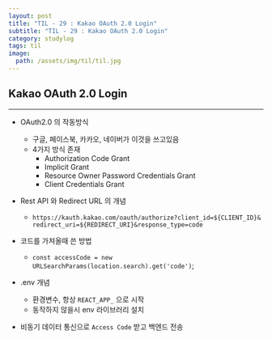 ```yaml
---
layout: post
title: "TIL - 29 : Kakao OAuth 2.0 Login"
subtitle: "TIL - 29 : Kakao OAuth 2.0 Login"
category: studylog
tags: til
image:
  path: /assets/img/til/til.jpg
---
```


<!-- more -->
## Kakao OAuth 2.0 Login  
---  

* OAuth2.0 의 작동방식  
  * 구글, 페이스북, 카카오, 네이버가 이것을 쓰고있음  
  * 4가지 방식 존재  
    * Authorization Code Grant  
    * Implicit Grant  
    * Resource Owner Password Credentials Grant  
    * Client Credentials Grant  

* Rest API 와 Redirect URL 의 개념  
  * `https://kauth.kakao.com/oauth/authorize?client_id=${CLIENT_ID}&  redirect_uri=${REDIRECT_URI}&response_type=code`  

* 코드를 가져올때 쓴 방법  
  * `const accessCode = new URLSearchParams(location.search).get('code')`;

* .env 개념  
  * 환경변수, 항상 `REACT_APP_` 으로 시작  
  * 동작하지 않을시 env 라이브러리 설치  

* 비동기 데이터 통신으로 `Access Code` 받고 백엔드 전송  